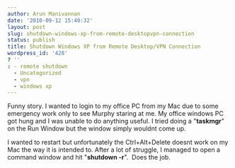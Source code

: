 ```yaml
---
author: Arun Manivannan
date: '2010-09-12 15:40:32'
layout: post
slug: shutdown-windows-xp-from-remote-desktopvpn-connection
status: publish
title: Shutdown Windows XP from Remote Desktop/VPN Connection
wordpress_id: '428'
? ''
: - remote shutdown
  - Uncategorized
  - vpn
  - windows xp
---
```


Funny story. I wanted to login to my office PC from my Mac due to some
emergency work only to see Murphy staring at me. My office windows PC got hung
and I was unable to do anything useful. I tried doing a "**taskmgr**" on the
Run Window but the window simply wouldnt come up.

I wanted to restart but unfortunately the Ctrl+Alt+Delete doesnt work on my
Mac the way it is intended to. After a lot of struggle, I managed to open a
command window and hit "**shutdown -r**".  Does the job.

